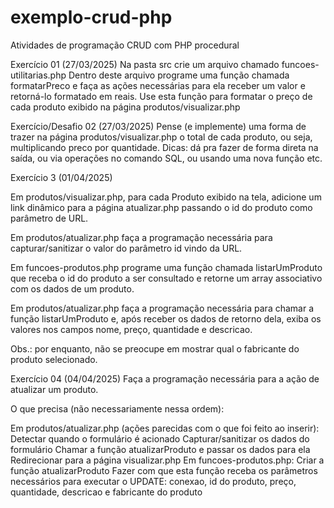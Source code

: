 # exemplo-crud-php
 Atividades de programação CRUD com PHP procedural

Exercício 01 (27/03/2025)
Na pasta src crie um arquivo chamado funcoes-utilitarias.php
Dentro deste arquivo programe uma função chamada formatarPreco e faça as ações necessárias para ela receber um valor e retorná-lo formatado em reais.
Use esta função para formatar o preço de cada produto exibido na página produtos/visualizar.php

Exercício/Desafio 02 (27/03/2025)
Pense (e implemente) uma forma de trazer na página produtos/visualizar.php o total de cada produto, ou seja, multiplicando preco por quantidade.
Dicas: dá pra fazer de forma direta na saída, ou via operações no comando SQL, ou usando uma nova função etc.

Exercício 3 (01/04/2025)

Em produtos/visualizar.php, para cada Produto exibido na tela, adicione um link dinâmico para a página atualizar.php passando o id do produto como parâmetro de URL.

Em produtos/atualizar.php faça a programação necessária para capturar/sanitizar o valor do parâmetro id vindo da URL.

Em funcoes-produtos.php programe uma função chamada listarUmProduto que receba o id do produto a ser consultado e retorne um array associativo com os dados de um produto.

Em produtos/atualizar.php faça a programação necessária para chamar a função listarUmProduto e, após receber os dados de retorno dela, exiba os valores nos campos nome, preço, quantidade e descricao.

Obs.: por enquanto, não se preocupe em mostrar qual o fabricante do produto selecionado.

Exercício 04 (04/04/2025)
Faça a programação necessária para a ação de atualizar um produto.

O que precisa (não necessariamente nessa ordem):

Em produtos/atualizar.php (ações parecidas com o que foi feito ao inserir):
Detectar quando o formulário é acionado
Capturar/sanitizar os dados do formulário
Chamar a função atualizarProduto e passar os dados para ela
Redirecionar para a página visualizar.php
Em funcoes-produtos.php:
Criar a função atualizarProduto
Fazer com que esta função receba os parâmetros necessários para executar o UPDATE: conexao, id do produto, preço, quantidade, descricao e fabricante do produto